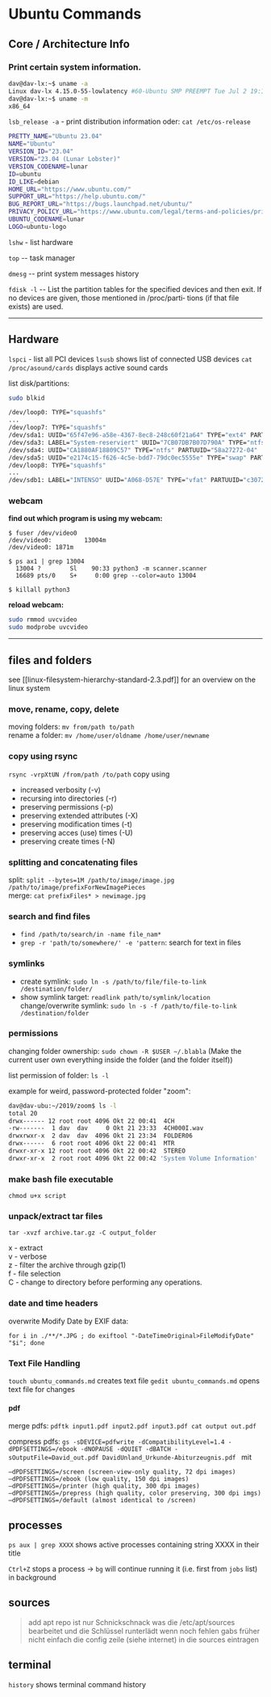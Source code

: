# Ubuntu Commands

## Core / Architecture Info

### Print certain system information.

``` bash 
dav@dav-lx:~$ uname -a
Linux dav-lx 4.15.0-55-lowlatency #60-Ubuntu SMP PREEMPT Tue Jul 2 19:11:22 UTC 2019 x86_64 x86_64 x86_64 GNU/Linux
dav@dav-lx:~$ uname -m
x86_64
```

`lsb_release -a` - print distribution information
oder: `cat /etc/os-release`
``` bash
PRETTY_NAME="Ubuntu 23.04"  
NAME="Ubuntu"  
VERSION_ID="23.04"  
VERSION="23.04 (Lunar Lobster)"  
VERSION_CODENAME=lunar  
ID=ubuntu  
ID_LIKE=debian  
HOME_URL="https://www.ubuntu.com/"  
SUPPORT_URL="https://help.ubuntu.com/"  
BUG_REPORT_URL="https://bugs.launchpad.net/ubuntu/"  
PRIVACY_POLICY_URL="https://www.ubuntu.com/legal/terms-and-policies/privacy-policy"  
UBUNTU_CODENAME=lunar  
LOGO=ubuntu-logo
```

`lshw` - list hardware

`top` -- task manager

`dmesg`	-- print system messages history 

`fdisk -l` -- List  the  partition  tables  for the specified devices and then
              exit.  If no devices are given, those mentioned in  /proc/parti‐
              tions (if that file exists) are used.

-------------------------------------------------------------------------------

## Hardware

`lspci` - list all PCI devices
`lsusb` shows list of connected USB devices
`cat /proc/asound/cards` displays active sound cards

list disk/partitions:

``` bash
sudo blkid

/dev/loop0: TYPE="squashfs"
...
/dev/loop7: TYPE="squashfs"
/dev/sda1: UUID="65f47e96-a58e-4367-8ec8-248c60f21a64" TYPE="ext4" PARTUUID="58a27272-01"
/dev/sda3: LABEL="System-reserviert" UUID="7CB07DB7B07D790A" TYPE="ntfs" PARTUUID="58a27272-03"
/dev/sda4: UUID="CA1880AF18809C57" TYPE="ntfs" PARTUUID="58a27272-04"
/dev/sda5: UUID="e2174c15-f626-4c5e-bdd7-79dc0ec5555e" TYPE="swap" PARTUUID="58a27272-05"
/dev/loop8: TYPE="squashfs"
...
/dev/sdb1: LABEL="INTENSO" UUID="A068-D57E" TYPE="vfat" PARTUUID="c3072e18-01"
```

### webcam

**find out which program is using my webcam:**  

```
$ fuser /dev/video0
/dev/video0:         13004m
/dev/video0: 1871m

$ ps ax1 | grep 13004
  13004 ?        Sl    90:33 python3 -m scanner.scanner
  16689 pts/0    S+     0:00 grep --color=auto 13004

$ killall python3
```

**reload webcam:**  

``` bash
sudo rmmod uvcvideo
sudo modprobe uvcvideo
```

-------------------------------------------------------------------------------

## files and folders
see [[linux-filesystem-hierarchy-standard-2.3.pdf]] for an overview on the linux system

### move, rename, copy, delete

moving folders: `mv from/path to/path`  
rename a folder: `mv /home/user/oldname /home/user/newname`  

### copy using rsync

`rsync -vrpXtUN /from/path /to/path` copy using

- increased verbosity (-v)
- recursing into directories (-r)
- preserving permissions (-p)
- preserving extended attributes (-X)
- preserving modification times (-t)
- preserving acces (use) times (-U)
- preserving create times (-N)

### splitting and concatenating files

split: `split --bytes=1M /path/to/image/image.jpg /path/to/image/prefixForNewImagePieces`  
merge: `cat prefixFiles* > newimage.jpg`

### search and find files

- `find /path/to/search/in -name file_nam*`
- `grep -r 'path/to/somewhere/' -e 'pattern`: search for text in files

### symlinks

- create symlink: `sudo ln -s /path/to/file/file-to-link /destination/folder/`  
- show symlink target: `readlink path/to/symlink/location`
change/overwrite symlink: `sudo ln -s -f /path/to/file-to-link /destination/folder`

### permissions

changing folder ownership: `sudo chown -R $USER ~/.blabla` (Make the current user own everything inside the folder (and the folder itself))  

list permission of folder: `ls -l`

example for weird, password-protected folder "zoom":  
``` bash
dav@dav-ubu:~/2019/zoom$ ls -l
total 20
drwx------ 12 root root 4096 Okt 22 00:41  4CH
-rw-------  1 dav  dav     0 Okt 21 23:33  4CH000I.wav
drwxrwxr-x  2 dav  dav  4096 Okt 21 23:34  FOLDER06
drwx------  6 root root 4096 Okt 22 00:41  MTR
drwxr-xr-x 12 root root 4096 Okt 22 00:42  STEREO
drwxr-xr-x  2 root root 4096 Okt 22 00:42 'System Volume Information'
```

### make bash file executable

`chmod u+x script`

### unpack/extract tar files
`tar -xvzf archive.tar.gz -C output_folder`

x - extract  
v - verbose  
z - filter the archive through gzip(1)  
f - file selection  
C - change to directory before performing any operations.

### date and time headers

overwrite Modify Date by EXIF data:

`for i in ./**/*.JPG ; do exiftool "-DateTimeOriginal>FileModifyDate" "$i"; done`

### Text File Handling

`touch ubuntu_commands.md` creates text file
`gedit ubuntu_commands.md` opens text file for changes

#### pdf

merge pdfs: `pdftk input1.pdf input2.pdf input3.pdf cat output out.pdf`

compress pdfs:
`gs -sDEVICE=pdfwrite -dCompatibilityLevel=1.4 -dPDFSETTINGS=/ebook -dNOPAUSE -dQUIET -dBATCH -sOutputFile=David_out.pdf DavidUnland_Urkunde-Abiturzeugnis.pdf `
mit 
``` 
–dPDFSETTINGS=/screen (screen-view-only quality, 72 dpi images)
–dPDFSETTINGS=/ebook (low quality, 150 dpi images)
–dPDFSETTINGS=/printer (high quality, 300 dpi images)
–dPDFSETTINGS=/prepress (high quality, color preserving, 300 dpi imgs)
–dPDFSETTINGS=/default (almost identical to /screen)  
```

## processes

`ps aux | grep XXXX` shows active processes containing string XXXX in their title

`Ctrl+Z` stops a process → `bg` will continue running it (i.e. first from `jobs` list) in background

## sources

> add apt repo ist nur Schnickschnack was die /etc/apt/sources bearbeitet und die Schlüssel runterlädt wenn noch fehlen
> gabs früher nicht
> einfach die config zeile (siehe internet) in die sources eintragen

## terminal

`history` shows terminal command history
